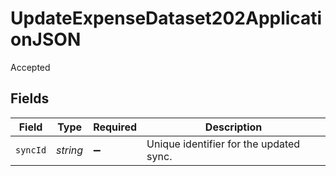 # UpdateExpenseDataset202ApplicationJSON

Accepted


## Fields

| Field                                   | Type                                    | Required                                | Description                             |
| --------------------------------------- | --------------------------------------- | --------------------------------------- | --------------------------------------- |
| `syncId`                                | *string*                                | :heavy_minus_sign:                      | Unique identifier for the updated sync. |
